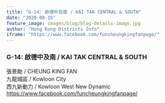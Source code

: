 ```yaml
---
title: "G-14: 啟德中及南 / KAI TAK CENTRAL & SOUTH"
date: "2020-08-15"
feature_image: images/blog/blog-details-image.jpg
author: "Hong Kong Districts Info"
iframe: "https://www.facebook.com/funcheungkingfanpage/"
---
```


### G-14: 啟德中及南 / KAI TAK CENTRAL & SOUTH  
張景勛 / CHEUNG KING FAN  
九龍城區 / Kowloon City  
西九新動力 / Kowloon West New Dynamic  
https://www.facebook.com/funcheungkingfanpage/
